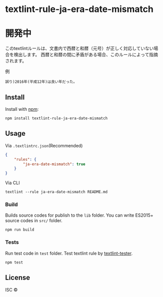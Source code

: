 # textlint-rule-ja-era-date-mismatch

# 開発中

このtextlintルールは、文書内で西暦と和暦（元号）が正しく対応していない場合を検出します。
西暦と和暦の間に矛盾がある場合、このルールによって指摘されます。

例
```
誤り)2016年(平成12年)は良い年だった。
```


## Install

Install with [npm](https://www.npmjs.com/):

    npm install textlint-rule-ja-era-date-mismatch

## Usage

Via `.textlintrc.json`(Recommended)

```json
{
    "rules": {
        "ja-era-date-mismatch": true
    }
}
```

Via CLI

```
textlint --rule ja-era-date-mismatch README.md
```

### Build

Builds source codes for publish to the `lib` folder.
You can write ES2015+ source codes in `src/` folder.

    npm run build

### Tests

Run test code in `test` folder.
Test textlint rule by [textlint-tester](https://github.com/textlint/textlint-tester).

    npm test

## License

ISC © 
